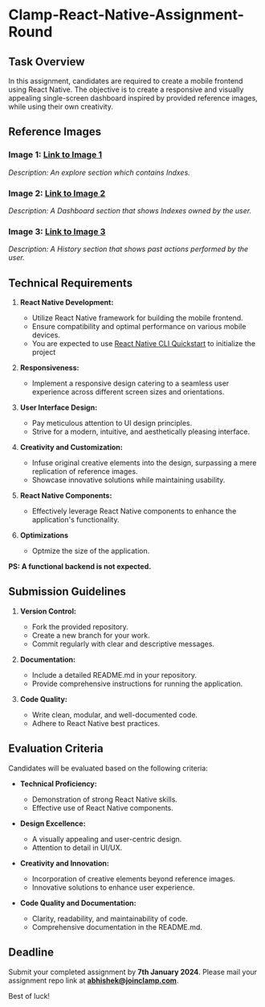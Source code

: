 # Clamp-React-Native-Assignment-Round

## Task Overview

In this assignment, candidates are required to create a mobile frontend using React Native. The objective is to create a responsive and visually appealing single-screen dashboard inspired by provided reference images, while using their own creativity.

## Reference Images

### Image 1: [Link to Image 1](https://media.discordapp.net/attachments/464408634940719105/1190590298213056634/explore_page.png?ex=65a25a9f&is=658fe59f&hm=9335c37859187ff9b3f29e4a7c46070fd241fc9d9dde9dcb76b3f77466b05db4&=&format=webp&quality=lossless&width=686&height=936)
*Description: An explore section which contains Indxes.*

### Image 2: [Link to Image 2](https://media.discordapp.net/attachments/464408634940719105/1190590298871566336/dashbaord_page.png?ex=65a25a9f&is=658fe59f&hm=2205592a76244cd3e719f678a514153646305c5178a136d0630438255c5842bf&=&format=webp&quality=lossless&width=860&height=936)
*Description: A Dashboard section that shows Indexes owned by the user.*

### Image 3: [Link to Image 3](https://media.discordapp.net/attachments/464408634940719105/1190590299450396684/history_page.png?ex=65a25a9f&is=658fe59f&hm=4fc7d22b42c38c7ab35f0f279cb97fd299616947b76018df03edc50be29c3198&=&format=webp&quality=lossless&width=914&height=936)
*Description: A History section that shows past actions performed by the user.*



## Technical Requirements

1. **React Native Development:**
   - Utilize React Native framework for building the mobile frontend.
   - Ensure compatibility and optimal performance on various mobile devices.
   - You are expected to use [React Native CLI Quickstart](https://reactnative.dev/docs/environment-setup?guide=native) to initialize the project

2. **Responsiveness:**
   - Implement a responsive design catering to a seamless user experience across different screen sizes and orientations.

3. **User Interface Design:**
   - Pay meticulous attention to UI design principles.
   - Strive for a modern, intuitive, and aesthetically pleasing interface.

4. **Creativity and Customization:**
   - Infuse original creative elements into the design, surpassing a mere replication of reference images.
   - Showcase innovative solutions while maintaining usability.

5. **React Native Components:**
   - Effectively leverage React Native components to enhance the application's functionality.

6. **Optimizations**
   - Optmize the size of the application.

**PS: A functional backend is not expected.**

## Submission Guidelines

1. **Version Control:**
   - Fork the provided repository.
   - Create a new branch for your work.
   - Commit regularly with clear and descriptive messages.

2. **Documentation:**
   - Include a detailed README.md in your repository.
   - Provide comprehensive instructions for running the application.

3. **Code Quality:**
   - Write clean, modular, and well-documented code.
   - Adhere to React Native best practices.

## Evaluation Criteria

Candidates will be evaluated based on the following criteria:

- **Technical Proficiency:**
  - Demonstration of strong React Native skills.
  - Effective use of React Native components.

- **Design Excellence:**
  - A visually appealing and user-centric design.
  - Attention to detail in UI/UX.

- **Creativity and Innovation:**
  - Incorporation of creative elements beyond reference images.
  - Innovative solutions to enhance user experience.

- **Code Quality and Documentation:**
  - Clarity, readability, and maintainability of code.
  - Comprehensive documentation in the README.md.

## Deadline

Submit your completed assignment by **7th January 2024**.
Please mail your assignment repo link at **abhishek@joinclamp.com**.


Best of luck!
